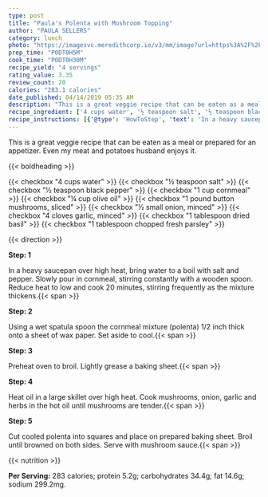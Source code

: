 ```yaml
---
type: post
title: "Paula's Polenta with Mushroom Topping"
author: "PAULA SELLERS"
category: lunch
photo: "https://imagesvc.meredithcorp.io/v3/mm/image?url=https%3A%2F%2Fimages.media-allrecipes.com%2Fuserphotos%2F3542996.jpg"
prep_time: "P0DT0H5M"
cook_time: "P0DT0H30M"
recipe_yield: "4 servings"
rating_value: 3.35
review_count: 20
calories: "283.1 calories"
date_published: 04/14/2019 05:35 AM
description: "This is a great veggie recipe that can be eaten as a meal or prepared for an appetizer.  Even my meat and potatoes husband enjoys it."
recipe_ingredient: ['4 cups water', '½ teaspoon salt', '½ teaspoon black pepper', '1 cup cornmeal', '¼ cup olive oil', '1 pound button mushrooms, sliced', '½ small onion, minced', '4 cloves garlic, minced', '1 tablespoon dried basil', '1 tablespoon chopped fresh parsley']
recipe_instructions: [{'@type': 'HowToStep', 'text': 'In a heavy saucepan over high heat, bring water to a boil with salt and pepper.  Slowly pour in cornmeal, stirring constantly with a wooden spoon.  Reduce heat to low and cook 20 minutes, stirring frequently as the mixture thickens.\n'}, {'@type': 'HowToStep', 'text': 'Using a wet spatula spoon the cornmeal mixture (polenta) 1/2 inch thick onto a sheet of wax paper.  Set aside to cool.\n'}, {'@type': 'HowToStep', 'text': 'Preheat oven to broil.  Lightly grease a baking sheet.\n'}, {'@type': 'HowToStep', 'text': 'Heat oil in a large skillet over high heat.  Cook mushrooms, onion, garlic and herbs in the hot oil until mushrooms are tender.\n'}, {'@type': 'HowToStep', 'text': 'Cut cooled polenta into squares and place on prepared baking sheet.  Broil until browned on both sides.  Serve with mushroom sauce.\n'}]
---
```


This is a great veggie recipe that can be eaten as a meal or prepared for an appetizer.  Even my meat and potatoes husband enjoys it. 

{{< boldheading >}}

{{< checkbox "4 cups water" >}}
{{< checkbox "½ teaspoon salt" >}}
{{< checkbox "½ teaspoon black pepper" >}}
{{< checkbox "1 cup cornmeal" >}}
{{< checkbox "¼ cup olive oil" >}}
{{< checkbox "1 pound button mushrooms, sliced" >}}
{{< checkbox "½ small onion, minced" >}}
{{< checkbox "4 cloves garlic, minced" >}}
{{< checkbox "1 tablespoon dried basil" >}}
{{< checkbox "1 tablespoon chopped fresh parsley" >}}


{{< direction >}}

**Step: 1**

In a heavy saucepan over high heat, bring water to a boil with salt and pepper.  Slowly pour in cornmeal, stirring constantly with a wooden spoon.  Reduce heat to low and cook 20 minutes, stirring frequently as the mixture thickens.{{< span >}}

**Step: 2**

Using a wet spatula spoon the cornmeal mixture (polenta) 1/2 inch thick onto a sheet of wax paper.  Set aside to cool.{{< span >}}

**Step: 3**

Preheat oven to broil.  Lightly grease a baking sheet.{{< span >}}

**Step: 4**

Heat oil in a large skillet over high heat.  Cook mushrooms, onion, garlic and herbs in the hot oil until mushrooms are tender.{{< span >}}

**Step: 5**

Cut cooled polenta into squares and place on prepared baking sheet.  Broil until browned on both sides.  Serve with mushroom sauce.{{< span >}}

{{< nutrition >}}

**Per Serving:** 283 calories; protein 5.2g; carbohydrates 34.4g; fat 14.6g; sodium 299.2mg.